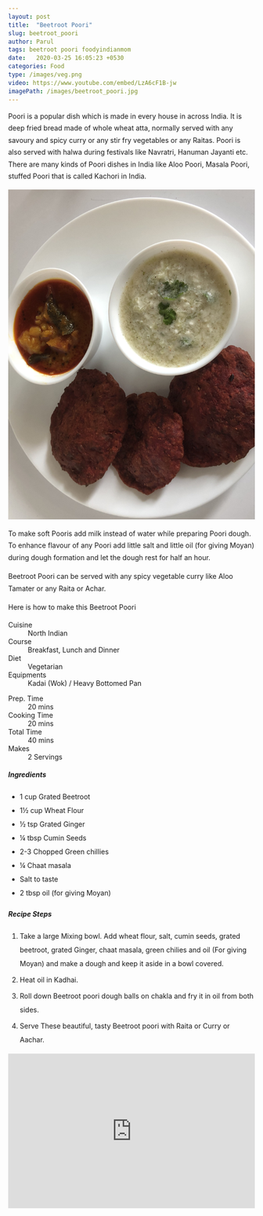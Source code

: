 ```yaml
---
layout: post
title:  "Beetroot Poori"
slug: beetroot_poori
author: Parul
tags: beetroot poori foodyindianmom
date:   2020-03-25 16:05:23 +0530
categories: Food
type: /images/veg.png
video: https://www.youtube.com/embed/LzA6cF1B-jw
imagePath: /images/beetroot_poori.jpg
---
```

<p class="text-justify" style="line-height: 175%;">
Poori is a popular dish which is made in every house in across India. It is deep fried bread made of whole wheat atta, normally served with any savoury and spicy curry or any stir fry vegetables or any Raitas. Poori is also served with halwa during festivals like Navratri, Hanuman Jayanti etc. There are many kinds of Poori dishes in India like Aloo Poori, Masala Poori, stuffed Poori that is called Kachori in India.
</p>

<div class="row">
    <div class="col-md-12"><img src="../images/beetroot_poori.jpg" alt="" class="rounded img-fluid mb-2"></div>
</div>

<p class="text-justify" style="line-height: 175%;">
To make soft Pooris add milk instead of water while preparing Poori dough. To enhance flavour of any Poori add little salt and little oil (for giving Moyan) during dough formation and let the dough rest for half an hour.
</p>

<p class="text-justify" style="line-height: 175%;">
Beetroot Poori can be served with any spicy vegetable curry like Aloo Tamater or any Raita or Achar.
</p>

<p class="text-justify" style="line-height: 175%;">
Here is how to make this Beetroot Poori
</p>

<div class="row">
    <div class="col-md-6">
        <dl class="row">
            <dt class="col-sm-4">Cuisine</dt><dd class="col-sm-7">North Indian</dd>
            <dt class="col-sm-4">Course</dt><dd class="col-sm-7">Breakfast, Lunch and Dinner</dd>
            <dt class="col-sm-4">Diet</dt><dd class="col-sm-7">Vegetarian</dd>
            <dt class="col-sm-4">Equipments</dt><dd class="col-sm-7">Kadai (Wok) / Heavy Bottomed Pan</dd>
        </dl>
    </div>
    <div class="col-md-6">
        <dl class="row">
            <dt class="col-sm-5">Prep. Time</dt><dd class="col-sm-7">20 mins</dd>
            <dt class="col-sm-5">Cooking Time</dt><dd class="col-sm-7">20 mins</dd>
            <dt class="col-sm-5">Total Time</dt><dd class="col-sm-7">40 mins</dd>
            <dt class="col-sm-5">Makes</dt><dd class="col-sm-7">2 Servings</dd>
        </dl>
    </div>
</div>

<div class="recipe-section-divider"></div>
<div class="row" id="ingredients">
    <div class="col-md-12"><h5 class="font-weight-bold">Ingredients</h5></div>
</div>
<div class="row">
    <div class="col-md-12">
        <ul class="post-list" style="line-height: 200%">
            <li>1 cup Grated Beetroot</li>
            <li>1½ cup Wheat Flour</li>
            <li>½ tsp Grated Ginger</li>
            <li>¼ tbsp Cumin Seeds</li>
            <li>2-3 Chopped Green chillies</li>
            <li>¼ Chaat masala</li>
            <li>Salt to taste</li>
            <li>2 tbsp oil (for giving Moyan)</li>
        </ul>
    </div>
</div>

<div class="recipe-section-divider"></div>
<div class="row" id="recipe">
    <div class="col-md-12"><h5 class="font-weight-bold">Recipe Steps</h5></div>
</div>
<div class="row">
    <div class="col-md-12">
        <ol class="post-list text-justify" style="line-height: 200%">
            <li style="margin-bottom:5px;">Take a large Mixing bowl. Add wheat flour, salt, cumin seeds, grated beetroot, grated Ginger, chaat masala, green chilies and oil (For giving Moyan) and make a dough and keep it aside in a bowl covered.</li>
            <li style="margin-bottom:5px;">Heat oil in Kadhai.</li>
            <li style="margin-bottom:5px;">Roll down Beetroot poori dough balls on chakla and fry it in oil from both sides.</li>
            <li style="margin-bottom:5px;">Serve These beautiful, tasty Beetroot poori with Raita or Curry or Aachar.</li>
        </ol>
    </div>
</div>
<div class="row" id="video">
    <div class="col-md-12">
        <div class="embed-responsive embed-responsive-16by9">
            <iframe width="100%" height="315" src="https://www.youtube.com/embed/LzA6cF1B-jw" frameborder="0" allow="accelerometer; autoplay; encrypted-media; gyroscope; picture-in-picture" allowfullscreen></iframe>
        </div>
    </div>
</div>
<br>
